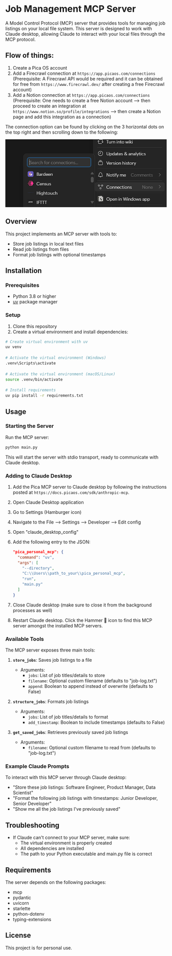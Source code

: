 # Job Management MCP Server

A Model Control Protocol (MCP) server that provides tools for managing job listings on your local file system. This server is designed to work with Claude desktop, allowing Claude to interact with your local files through the MCP protocol.

## Flow of things:
1. Create a Pica OS account
2. Add a Firecrawl connection at `https://app.picaos.com/connections` (Prerequisite: A Firecrawl API would be required and it can be obtained for free from `https://www.firecrawl.dev/` after creating a free Firecrawl account)
3. Add a Notion connection at `https://app.picaos.com/connections` (Prerequisite: One needs to create a free Notion account --> then proceed to create an integration at `https://www.notion.so/profile/integrations` --> then create a Notion page and add this integration as a connection)

The connection option can be found by clicking on the 3 horizontal dots on the top right and then scrolling down to the following:

![Notion page connection](Notion_connection_option.png "Notion page connection")

## Overview

This project implements an MCP server with tools to:

- Store job listings in local text files
- Read job listings from files
- Format job listings with optional timestamps

## Installation

### Prerequisites

- Python 3.8 or higher
- [uv](https://github.com/astral-sh/uv) package manager

### Setup

1. Clone this repository
2. Create a virtual environment and install dependencies:

```bash
# Create virtual environment with uv
uv venv

# Activate the virtual environment (Windows)
.venv\Scripts\activate

# Activate the virtual environment (macOS/Linux)
source .venv/bin/activate

# Install requirements
uv pip install -r requirements.txt
```

## Usage

### Starting the Server

Run the MCP server:

```bash
python main.py
```

This will start the server with stdio transport, ready to communicate with Claude desktop.

### Adding to Claude Desktop

1. Add the Pica MCP server to Claude desktop by following the instructions posted at `https://docs.picaos.com/sdk/anthropic-mcp`.

1. Open Claude Desktop application
2. Go to Settings (Hamburger icon)
3. Navigate to the File --> Settings --> Developer --> Edit config
4. Open "claude_desktop_config"
5. Add the following entry to the JSON:
    ```JSON
    "pica_personal_mcp": {
      "command": "uv",
      "args": [
        "--directory",
        "C:\\Users\\path_to_your\\pica_personal_mcp",
        "run",
        "main.py"
      ]
    }
    ```
6. Close Claude desktop (make sure to close it from the background processes as well)
7. Restart Claude desktop. Click the Hammer 🔨 icon to find this MCP server amongst the installed MCP servers.

### Available Tools

The MCP server exposes three main tools:

1. **`store_jobs`**: Saves job listings to a file
   - Arguments:
     - `jobs`: List of job titles/details to store
     - `filename`: Optional custom filename (defaults to "job-log.txt")
     - `append`: Boolean to append instead of overwrite (defaults to False)

2. **`structure_jobs`**: Formats job listings
   - Arguments:
     - `jobs`: List of job titles/details to format
     - `add_timestamp`: Boolean to include timestamps (defaults to False)

3. **`get_saved_jobs`**: Retrieves previously saved job listings
   - Arguments:
     - `filename`: Optional custom filename to read from (defaults to "job-log.txt")

### Example Claude Prompts

To interact with this MCP server through Claude desktop:

- "Store these job listings: Software Engineer, Product Manager, Data Scientist"
- "Format the following job listings with timestamps: Junior Developer, Senior Developer"
- "Show me all the job listings I've previously saved"

## Troubleshooting

- If Claude can't connect to your MCP server, make sure:
  - The virtual environment is properly created
  - All dependencies are installed
  - The path to your Python executable and main.py file is correct


## Requirements

The server depends on the following packages:

- mcp
- pydantic
- uvicorn
- starlette
- python-dotenv
- typing-extensions

## License

This project is for personal use.
